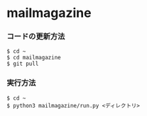 # mailmagazine

### コードの更新方法

```
$ cd ~
$ cd mailmagazine
$ git pull
```

### 実行方法

```
$ cd ~
$ python3 mailmagazine/run.py <ディレクトリ>
```
